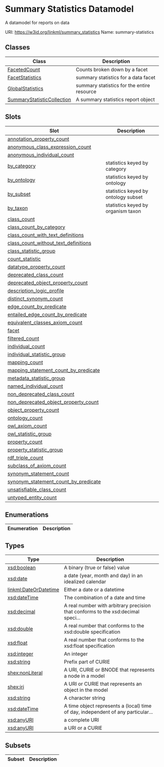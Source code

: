 # Summary Statistics Datamodel

A datamodel for reports on data

URI: https://w3id.org/linkml/summary_statistics
Name: summary-statistics

## Classes

| Class | Description |
| --- | --- |
| [FacetedCount](FacetedCount.md) | Counts broken down by a facet |
| [FacetStatistics](FacetStatistics.md) | summary statistics for a data facet |
| [GlobalStatistics](GlobalStatistics.md) | summary statistics for the entire resource |
| [SummaryStatisticCollection](SummaryStatisticCollection.md) | A summary statistics report object |


## Slots

| Slot | Description |
| --- | --- |
| [annotation_property_count](annotation_property_count.md) |  |
| [anonymous_class_expression_count](anonymous_class_expression_count.md) |  |
| [anonymous_individual_count](anonymous_individual_count.md) |  |
| [by_category](by_category.md) | statistics keyed by category |
| [by_ontology](by_ontology.md) | statistics keyed by ontology |
| [by_subset](by_subset.md) | statistics keyed by ontology subset |
| [by_taxon](by_taxon.md) | statistics keyed by organism taxon |
| [class_count](class_count.md) |  |
| [class_count_by_category](class_count_by_category.md) |  |
| [class_count_with_text_definitions](class_count_with_text_definitions.md) |  |
| [class_count_without_text_definitions](class_count_without_text_definitions.md) |  |
| [class_statistic_group](class_statistic_group.md) |  |
| [count_statistic](count_statistic.md) |  |
| [datatype_property_count](datatype_property_count.md) |  |
| [deprecated_class_count](deprecated_class_count.md) |  |
| [deprecated_object_property_count](deprecated_object_property_count.md) |  |
| [description_logic_profile](description_logic_profile.md) |  |
| [distinct_synonym_count](distinct_synonym_count.md) |  |
| [edge_count_by_predicate](edge_count_by_predicate.md) |  |
| [entailed_edge_count_by_predicate](entailed_edge_count_by_predicate.md) |  |
| [equivalent_classes_axiom_count](equivalent_classes_axiom_count.md) |  |
| [facet](facet.md) |  |
| [filtered_count](filtered_count.md) |  |
| [individual_count](individual_count.md) |  |
| [individual_statistic_group](individual_statistic_group.md) |  |
| [mapping_count](mapping_count.md) |  |
| [mapping_statement_count_by_predicate](mapping_statement_count_by_predicate.md) |  |
| [metadata_statistic_group](metadata_statistic_group.md) |  |
| [named_individual_count](named_individual_count.md) |  |
| [non_deprecated_class_count](non_deprecated_class_count.md) |  |
| [non_deprecated_object_property_count](non_deprecated_object_property_count.md) |  |
| [object_property_count](object_property_count.md) |  |
| [ontology_count](ontology_count.md) |  |
| [owl_axiom_count](owl_axiom_count.md) |  |
| [owl_statistic_group](owl_statistic_group.md) |  |
| [property_count](property_count.md) |  |
| [property_statistic_group](property_statistic_group.md) |  |
| [rdf_triple_count](rdf_triple_count.md) |  |
| [subclass_of_axiom_count](subclass_of_axiom_count.md) |  |
| [synonym_statement_count](synonym_statement_count.md) |  |
| [synonym_statement_count_by_predicate](synonym_statement_count_by_predicate.md) |  |
| [unsatisfiable_class_count](unsatisfiable_class_count.md) |  |
| [untyped_entity_count](untyped_entity_count.md) |  |


## Enumerations

| Enumeration | Description |
| --- | --- |


## Types

| Type | Description |
| --- | --- |
| [xsd:boolean](http://www.w3.org/2001/XMLSchema#boolean) | A binary (true or false) value |
| [xsd:date](http://www.w3.org/2001/XMLSchema#date) | a date (year, month and day) in an idealized calendar |
| [linkml:DateOrDatetime](https://w3id.org/linkml/DateOrDatetime) | Either a date or a datetime |
| [xsd:dateTime](http://www.w3.org/2001/XMLSchema#dateTime) | The combination of a date and time |
| [xsd:decimal](http://www.w3.org/2001/XMLSchema#decimal) | A real number with arbitrary precision that conforms to the xsd:decimal speci... |
| [xsd:double](http://www.w3.org/2001/XMLSchema#double) | A real number that conforms to the xsd:double specification |
| [xsd:float](http://www.w3.org/2001/XMLSchema#float) | A real number that conforms to the xsd:float specification |
| [xsd:integer](http://www.w3.org/2001/XMLSchema#integer) | An integer |
| [xsd:string](http://www.w3.org/2001/XMLSchema#string) | Prefix part of CURIE |
| [shex:nonLiteral](shex:nonLiteral) | A URI, CURIE or BNODE that represents a node in a model |
| [shex:iri](shex:iri) | A URI or CURIE that represents an object in the model |
| [xsd:string](http://www.w3.org/2001/XMLSchema#string) | A character string |
| [xsd:dateTime](http://www.w3.org/2001/XMLSchema#dateTime) | A time object represents a (local) time of day, independent of any particular... |
| [xsd:anyURI](http://www.w3.org/2001/XMLSchema#anyURI) | a complete URI |
| [xsd:anyURI](http://www.w3.org/2001/XMLSchema#anyURI) | a URI or a CURIE |


## Subsets

| Subset | Description |
| --- | --- |
